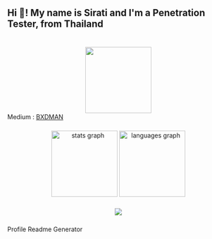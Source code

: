 <h2 align="left">Hi 👋! My name is Sirati and I'm a Penetration Tester, from Thailand</h2>

###

<br clear="both">

<div align="center">
  <img height="150" src="https://i.pinimg.com/originals/eb/88/fc/eb88fcd3d225579f10b4caaf09805621.gif"  />
</div>

<div>
  Medium : <a href="https://medium.com/@sirati10546" target="_blank">BXDMAN</a>
</div>

###

<div align="left">
  
</div>

<div align="center">
  <img src="https://github-readme-stats.vercel.app/api?hide_title=false&hide_rank=false&show_icons=true&include_all_commits=true&count_private=true&disable_animations=false&theme=dracula&locale=en&hide_border=false&username=BarwSirati" height="150" alt="stats graph"  />
  <img src="https://github-readme-stats.vercel.app/api/top-langs?locale=en&hide_title=false&layout=compact&card_width=320&langs_count=5&theme=dracula&hide_border=false&username=BarwSirati" height="150" alt="languages graph"  />
</div>

###

<div align="center">
  <img src="https://profile-counter.glitch.me/BarwSirati/count.svg?"  />
</div>

###
Profile Readme Generator
